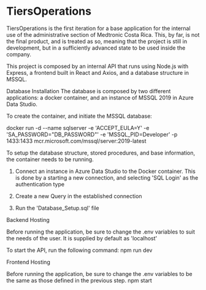 # TiersOperations

TiersOperations is the first iteration for a base application for the internal use of the administrative section of Medtronic Costa Rica. This, by far, is not the final product, and is treated as so, meaning that the project is still in development, but in a sufficiently advanced state to be used inside the company.

This project is composed by an internal API that runs using Node.js with Express, a frontend built in React and Axios, and a database structure in MSSQL.

Database Installation
The database is composed by two different applications: a docker container, and an instance of MSSQL 2019 in Azure Data Studio.

To create the container, and initiate the MSSQL database:

docker run -d --name sqlserver -e 'ACCEPT_EULA=Y' -e 'SA_PASSWORD="DB_PASSWORD"' -e 'MSSQL_PID=Developer' -p 1433:1433 mcr.microsoft.com/mssql/server:2019-latest

To setup the database structure, stored procedures, and base information, the container needs to be running.

1) Connect an instance in Azure Data Studio to the Docker container. This is done by a starting a new connection, and selecting 'SQL Login' as the authentication type

2) Create a new Query in the established connection

3) Run the 'Database_Setup.sql' file


Backend Hosting

Before running the application, be sure to change the .env variables to suit the needs of the user. It is supplied by default as 'localhost'

To start the API, run the following command:
npm run dev


Frontend Hosting

Before running the application, be sure to change the .env variables to be the same as those defined in the previous step.
npm start